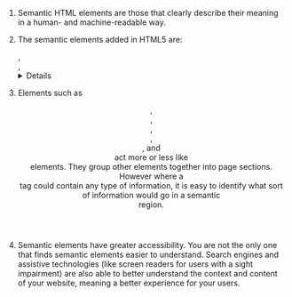 1. Semantic HTML elements are those that clearly describe their meaning in a human- and machine-readable way. 

2. The semantic elements added in HTML5 are: <article>, <aside>, <details>, <figcaption>, <figure>, <footer>, <header>, <main>, <mark>, <nav>, <section>, <summary> & <time>.

3. Elements such as <header>, <nav>, <section>, <article>, <aside>, and <footer> act more or less like <div> elements. They group other elements together into page sections. However where a <div> tag could contain any type of information, it is easy to identify what sort of information would go in a semantic <header> region.

4. Semantic elements have greater accessibility. You are not the only one that finds semantic elements easier to understand. Search engines and assistive technologies (like screen readers for users with a sight impairment) are also able to better understand the context and content of your website, meaning a better experience for your users.